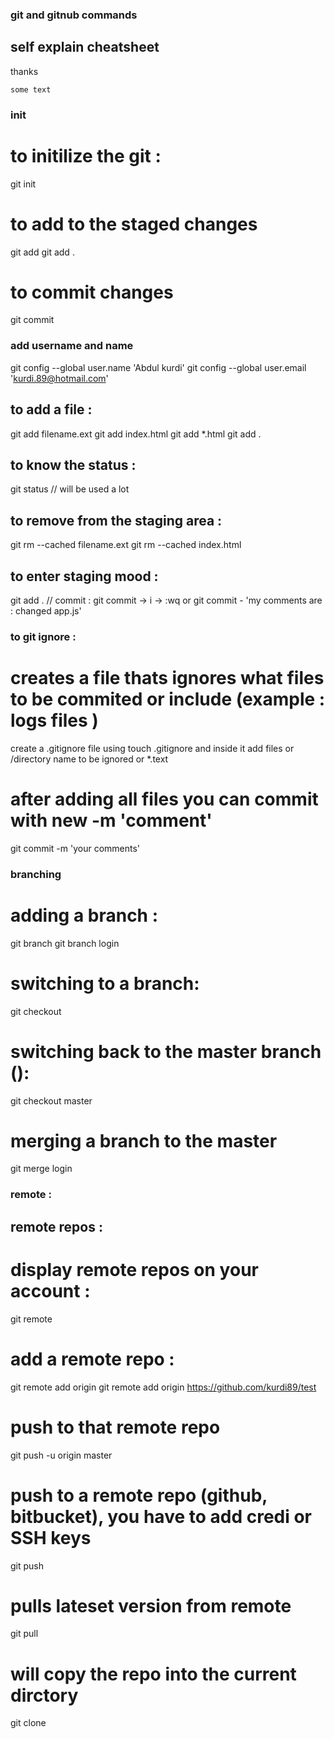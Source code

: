 ### git and gitnub commands 
## self explain cheatsheet

thanks

```
some text 
```

### init
# to initilize the git :
git init
# to add to the staged changes
git add <file>
git add . 

# to commit changes
git commit


### add username and name 
git config --global user.name 'Abdul kurdi'
git config --global user.email 'kurdi.89@hotmail.com'

## to add a file : 
git add filename.ext
git add index.html
git add *.html
git add .

## to know the status : 
git status // will be used a lot 

## to remove from the staging area : 
git rm --cached filename.ext
git rm --cached index.html


## to enter staging mood : 
git add . 
// commit : 
git commit -> i -> :wq 
or 
git commit - 'my comments are : changed app.js'

### to git ignore : 
# creates a file thats ignores what files to be commited or include (example : logs files )
create a .gitignore file using touch .gitignore and inside it add files or /directory name to be ignored  or *.text

# after adding all files you can commit with new -m 'comment'
git  commit -m 'your comments'



### branching
# adding a branch : 
git branch <name of barnch>
git branch login

# switching to a branch: 
git checkout <name of the branch>

# switching back to the master branch ():
git checkout master

# merging a branch to the master 
git merge login




### remote : 
## remote repos : 
# display remote repos on your account : 
git remote 

# add a remote repo :
git remote add origin <link to the repo>
git remote add origin https://github.com/kurdi89/test

# push to that remote repo
git push -u origin master

# push to a remote repo (github, bitbucket), you have to add credi or SSH keys 
git push 

# pulls lateset version from remote
git pull 

# will copy the repo into the current dirctory
git clone
